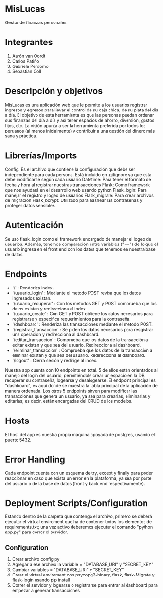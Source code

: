 # MisLucas
Gestor de finanzas personales

# Integrantes
1. Aarón van Oordt
2. Carlos Patiño
3. Gabriela Perdomo
4. Sebastian Coll

# Descripción y objetivos
MisLucas es una aplicación web que le permite a los usuarios registrar ingresos y egresos para llevar el control de su caja chica, de su plata del día a día. El objetivo de esta herramienta es que las personas puedan ordenar sus finanzas del día a día y así tener espacios de ahorro, diversión, gastos fijos, etc. La visión apunta a ser la herramienta preferida por todos los peruanos (al menos inicialmente) y contribuir a una gestión del dinero más sana y práctica.

# Librerías/Imports
Config: Es el archivo que contiene la configuración que debe ser independiente para cada persona. Está incluido en .gitignore ya que esta debe modificarse según cada usuario
Datetime: Para tener el formato de fecha y hora al registrar nuestras transacciones
Flask: Como framework que nos ayudará en el desarrollo web usando python
Flask_login: Para manejar el registro y logeo de usuarios
Flask_migrate: Para crear archivos de migración
Flask_bcrypt: Utilizado para hashear las contraseñas y proteger datos sensibles

# Autenticación
Se usó flask_login como el framework encargado de manejar el logeo de usuarios. Además, tenemos comparación entre variables ("==") de lo que el usuario ingresa en el front end con los datos que tenemos en nuestra base de datos

# Endpoints
- '/' : Renderiza index.
- '/usuario_login' : Mediante el metodo POST revisa que los datos ingresados existan.
- '/usuario_recuperar' : Con los metodos GET y POST comprueba que los datos existan y redirecciona al index.
- '/usuario_create' : Con GET y POST obtiene los datos necesarios para registrarse y especifica requerimientos para la contraseña.
- '/dashboard' : Renderiza las transacciones mediante el metodo POST.
- '/registrar_transaccion' : Se piden los datos necesarios para resgistrar una operacion y redirecciona al dashboard.
- '/editar_transaccion' : Comprueba que los datos de la transacción a editar existan y que sea del usuario. Redirecciona al dashboard.
- '/eliminar_transaccion' : Comprueba que los datos de la transacción a eliminar existan y que sea del usuario. Redirecciona al dashboard.
- '/logout' : Cierra sesión y redirige al index.

Nuestra app cuenta con 10 endpoints en total. 5 de ellos están orientados al manejo del login del usuario, permitiéndole crear un espacio en la DB, recuperar su contraseña, logearse y desalogearse. El endpoint principal es "dashboard", es aquí donde se muestra la tabla principal de la aplicación de manera ordenada. Los otros 5 endpoints sirven para modificar las transacciones que genera un usuario, ya sea para crearlas, eliminarlas y editarlas; es decir, están encargadas del CRUD de los modelos.

# Hosts
El host del app es nuestra propia máquina apoyada de postgres, usando el puerto 5432.

# Error Handling
Cada endpoint cuenta con un esquema de try, except y finally para poder reaccionar en caso que exista un error en la plataforma, ya sea por parte del usuario o de la base de datos (front y back end respectivamente).

# Deployment Scripts/Configuration
Estando dentro de la carpeta que contenga el archivo, primero se deberá ejecutar el virtual enviroment que ha de contener todos los elementos de requirements.txt; una vez activo deberemos ejecutar el comando "python app.py" para correr el servidor.

## Configuration
1. Crear archivo config.py
2. Agregar a ese archivo la variable = "DATABASE_URI" y "SECRET_KEY"
3. Cambiar variables = "DATABASE_URI" y "SECRET_KEY"
4. Crear el virtual enviroment con psycopg2-binary, flask, flask-Migrate y flask-login usando pip install
5. Correr el servidor y logearse o registrarse para entrar al dashboard para empezar a generar transacciones


